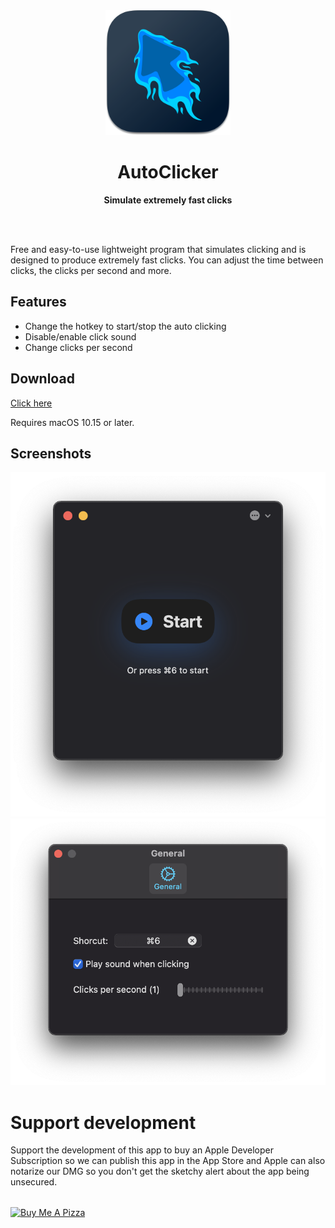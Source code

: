 <div align="center">
	<a href="https://autoclicker.focux.dev">
		<img src="Shared/Assets.xcassets/AppIcon.appiconset/Icon-256%20(1).png" width="200" height="200">
	</a>
	<h1>AutoClicker</h1>
	<p>
		<b>Simulate extremely fast clicks</b>
	</p>
	<br>
	<br>
</div>

Free and easy-to-use lightweight program that simulates clicking and is designed to produce extremely fast clicks. You can adjust the time between clicks, the clicks per second and more.

## Features

- Change the hotkey to start/stop the auto clicking
- Disable/enable click sound
- Change clicks per second

## Download

[Click here](https://autoclicker.focux.dev/)

Requires macOS 10.15 or later.

## Screenshots

![](Misc/screenshot-1.png)
![](Misc/screenshot-2.png)

# Support development

Support the development of this app to buy an Apple Developer Subscription so we can publish this app in the App Store and Apple can also notarize our DMG so you don't get the sketchy alert about the app being unsecured.

<a href="https://www.buymeacoffee.com/focux" target="_blank"><img src="https://cdn.buymeacoffee.com/buttons/v2/default-yellow.png" alt="Buy Me A Pizza" width="217" height="60" style="height: 60px !important;width: 217px !important; margin-top: 18px"></a>